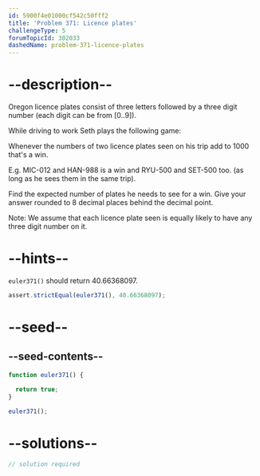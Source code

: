 ```yaml
---
id: 5900f4e01000cf542c50fff2
title: 'Problem 371: Licence plates'
challengeType: 5
forumTopicId: 302033
dashedName: problem-371-licence-plates
---
```


# --description--

Oregon licence plates consist of three letters followed by a three digit number (each digit can be from \[0..9]).

While driving to work Seth plays the following game:

Whenever the numbers of two licence plates seen on his trip add to 1000 that's a win.

E.g. MIC-012 and HAN-988 is a win and RYU-500 and SET-500 too. (as long as he sees them in the same trip).

Find the expected number of plates he needs to see for a win. Give your answer rounded to 8 decimal places behind the decimal point.

Note: We assume that each licence plate seen is equally likely to have any three digit number on it.

# --hints--

`euler371()` should return 40.66368097.

```js
assert.strictEqual(euler371(), 40.66368097);
```

# --seed--

## --seed-contents--

```js
function euler371() {

  return true;
}

euler371();
```

# --solutions--

```js
// solution required
```
